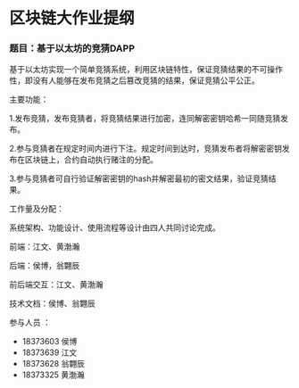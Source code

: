 # 区块链大作业提纲

### 题目：基于以太坊的竞猜DAPP

基于以太坊实现一个简单竞猜系统，利用区块链特性，保证竞猜结果的不可操作性，即没有人能够在发布竞猜之后篡改竞猜的结果，保证竞猜公平公正。

主要功能：

1.发布竞猜，发布竞猜者，将竞猜结果进行加密，连同解密密钥哈希一同随竞猜发布。

2.参与竞猜者在规定时间内进行下注。规定时间到达时，竞猜发布者将解密密钥发布在区块链上，合约自动执行赌注的分配。

3.参与竞猜者可自行验证解密密钥的hash并解密最初的密文结果，验证竞猜结果。

工作量及分配：

系统架构、功能设计、使用流程等设计由四人共同讨论完成。

前端：江文、黄渤瀚

后端：侯博，翁翾辰

前后端交互：江文、黄渤瀚

技术文档：侯博、翁翾辰



参与人员 ：

* 18373603 侯博  
* 18373639 江文
* 18373628 翁翾辰
* 18373325 黄渤瀚





